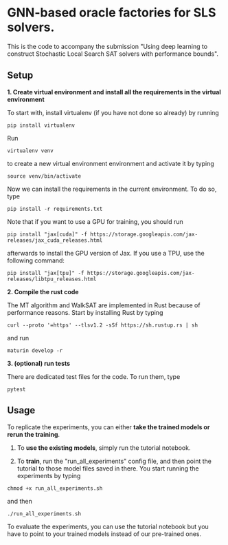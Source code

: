 # GNN-based oracle factories for SLS solvers.

This is the code to accompany the submission "Using deep learning to construct Stochastic Local Search SAT solvers with performance bounds". 

## Setup
<!-- **0. Clone the repository**

Clone the repository via

`
git clone <repo>
`

and navigate to the repository using

`
cd <repo>
` -->

**1. Create virtual environment and install all the requirements in the virtual environment**

To start with, install virtualenv (if you have not done so already) by running

`
pip install virtualenv
`

Run

`
virtualenv venv
`

to create a new virtual environment environment and activate it by typing

`
source venv/bin/activate
`

Now we can install the requirements in the current environment. To do so, type

`
pip install -r requirements.txt
`

Note that if you want to use a GPU for training, you should run

`
pip install "jax[cuda]" -f https://storage.googleapis.com/jax-releases/jax_cuda_releases.html
`

afterwards to install the GPU version of Jax. If you use a TPU, use the following command:

`
pip install "jax[tpu]" -f https://storage.googleapis.com/jax-releases/libtpu_releases.html
`


**2. Compile the rust code**

The MT algorithm and WalkSAT are implemented in Rust because of performance reasons. Start by installing Rust by typing

`
curl --proto '=https' --tlsv1.2 -sSf https://sh.rustup.rs | sh
`

and run

`
maturin develop -r
`

**3. (optional) run tests**

There are dedicated test files for the code. To run them, type

`
pytest
`

## Usage

To replicate the experiments, you can either **take the trained models or rerun the training**. 

1. To **use the existing models**, simply run the tutorial notebook. 

2. To **train**, run the "run_all_experiments" config file, and then point the tutorial to those model files saved in there. You start running the experiments by typing 

`
 chmod +x run_all_experiments.sh 
`

and then

`
./run_all_experiments.sh 
`

To evaluate the experiments, you can use the tutorial notebook but you have to point to your trained models instead of our pre-trained ones.
